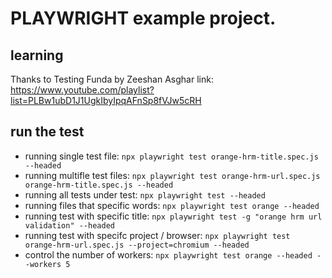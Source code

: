 # PLAYWRIGHT example project. 

## learning
Thanks to Testing Funda by Zeeshan Asghar
link: https://www.youtube.com/playlist?list=PLBw1ubD1J1UgkIbyIpqAFnSp8fVJw5cRH

## run the test
- running single test file: `npx playwright test orange-hrm-title.spec.js --headed`
- running multifle test files: `npx playwright test orange-hrm-url.spec.js orange-hrm-title.spec.js --headed`
- running all tests under test: `npx playwright test --headed`
- running files that specific words: `npx playwright test orange --headed`
- running test with specific title: `npx playwright test -g "orange hrm url validation" --headed`
- running test with specifc project / browser: `npx playwright test orange-hrm-url.spec.js --project=chromium --headed`
- control the number of workers: `npx playwright test orange --headed --workers 5`